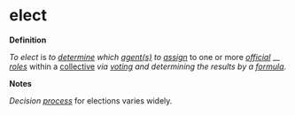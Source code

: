 # elect

**Definition**

_To elect_ is _to_ [_determine_](https://github.com/gcassel/Modular-Organization-Terminology/blob/master/terms/determine.md) _which_ [_agent(s)_](https://github.com/gcassel/Modular-Organization-Terminology/blob/master/terms/agent.md) _to_ [_assign_](https://github.com/gcassel/Modular-Organization-Terminology/blob/master/terms/assign.md) to one or more [_official_](https://github.com/gcassel/Modular-Organization-Terminology/blob/master/terms/official.md) __ [_roles_](https://github.com/gcassel/Modular-Organization-Terminology/blob/master/terms/role.md) within a [collective](https://github.com/gcassel/Modular-Organization-Terminology/blob/master/terms/collective.md) _via_ [_voting_](https://github.com/gcassel/Modular-Organization-Terminology/blob/master/terms/vote.md) _and determining the results by a_ [_formula_](https://github.com/gcassel/Modular-Organization-Terminology/blob/master/terms/formula.md).

**Notes**

_Decision_ [_process_](https://github.com/gcassel/Modular-Organization-Terminology/blob/master/terms/process.md) for elections varies widely.
